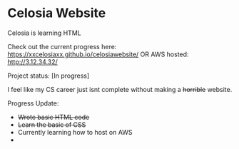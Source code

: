 # Celosia Website
Celosia is learning HTML

Check out the current progress here:
https://xxcelosiaxx.github.io/celosiawebsite/
OR 
AWS hosted: http://3.12.34.32/

Project status: [In progress]

I feel like my CS career just isnt complete without making a ~~horrible~~ website.

Progress Update: 
- ~~Wrote basic HTML code~~
- ~~Learn the basic of CSS~~
- Currently learning how to host on AWS
- 
